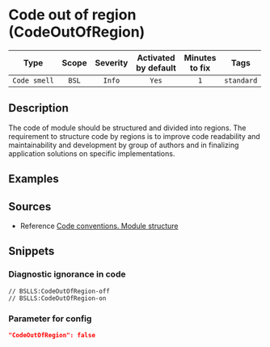 # Code out of region (CodeOutOfRegion)

 Type | Scope | Severity | Activated<br>by default | Minutes<br>to fix | Tags 
 :-: | :-: | :-: | :-: | :-: | :-: 
 `Code smell` | `BSL` | `Info` | `Yes` | `1` | `standard` 

<!-- Блоки выше заполняются автоматически, не трогать -->
## Description

<!-- Описание диагностики заполняется вручную. Необходимо понятным языком описать смысл и схему работу -->

The code of module should be structured and divided into regions.
 The requirement to structure code by regions is to improve code readability and maintainability and development by group of authors and in finalizing application solutions on specific implementations.

## Examples

<!-- В данном разделе приводятся примеры, на которые диагностика срабатывает, а также можно привести пример, как можно исправить ситуацию -->

## Sources

<!-- Необходимо указывать ссылки на все источники, из которых почерпнута информация для создания диагностики -->

- Reference [Code conventions. Module structure](https://its.1c.ru/db/v8std#content:455:hdoc)

## Snippets

<!-- Блоки ниже заполняются автоматически, не трогать -->
### Diagnostic ignorance in code

```bsl
// BSLLS:CodeOutOfRegion-off
// BSLLS:CodeOutOfRegion-on
```

### Parameter for config

```json
"CodeOutOfRegion": false
```

